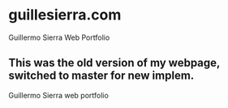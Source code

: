 # guillesierra.com
Guillermo Sierra Web Portfolio

<h2>This was the old version of my webpage, switched to master for new implem.</h2>
Guillermo Sierra web portfolio
